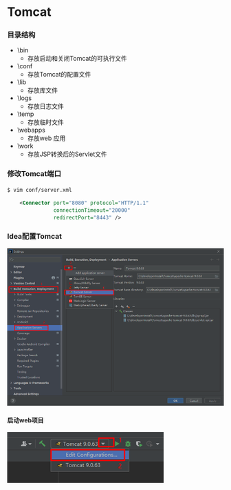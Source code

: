 # Tomcat

### 目录结构

- \bin
  - 存放启动和关闭Tomcat的可执行文件
- \conf
  - 存放Tomcat的配置文件
- \lib
  - 存放库文件
- \logs
  - 存放日志文件
- \temp
  - 存放临时文件
- \webapps
  - 存放web 应用
- \work
  - 存放JSP转换后的Servlet文件



### 修改Tomcat端口

`$ vim conf/server.xml`

```xml
    <Connector port="8080" protocol="HTTP/1.1"
               connectionTimeout="20000"
               redirectPort="8443" />
```



### Idea配置Tomcat

![image-20220519141823444](https://raw.githubusercontent.com/huxiaoning/img/master/20220519143124.png)

#### 启动web项目

![image-20220519141949218](https://raw.githubusercontent.com/huxiaoning/img/master/20220519141949.png)



